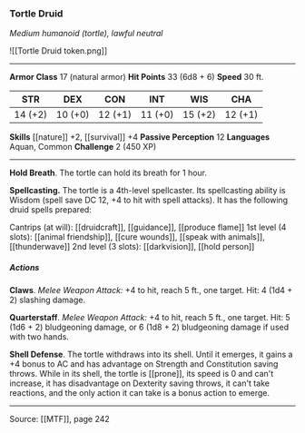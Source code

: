 ### Tortle Druid
_Medium humanoid (tortle), lawful neutral_

![[Tortle Druid token.png]]




---

**Armor Class** 17 (natural armor)
**Hit Points** 33 (6d8 + 6)
**Speed** 30 ft.

| STR     | DEX     | CON     | INT     | WIS     | CHA     |
|---------|---------|---------|---------|---------|---------|
| 14 (+2) | 10 (+0) | 12 (+1) | 11 (+0) | 15 (+2) | 12 (+1) |

**Skills** [[nature]] +2, [[survival]] +4
**Passive Perception** 12
**Languages** Aquan, Common
**Challenge** 2 (450 XP)

---

**Hold Breath**. The tortle can hold its breath for 1 hour.

**Spellcasting.** The tortle is a 4th-level spellcaster. Its spellcasting ability is Wisdom (spell save DC 12, +4 to hit with spell attacks). It has the following druid spells prepared:

Cantrips (at will): [[druidcraft]], [[guidance]], [[produce flame]]
1st level (4 slots): [[animal friendship]], [[cure wounds]], [[speak with animals]], [[thunderwave]]
2nd level (3 slots): [[darkvision]], [[hold person]]

##### Actions
**Claws**. _Melee Weapon Attack:_ +4 to hit, reach 5 ft., one target. Hit: 4 (1d4 + 2) slashing damage.

**Quarterstaff**. _Melee Weapon Attack:_ +4 to hit, reach 5 ft., one target. Hit: 5 (1d6 + 2) bludgeoning damage, or 6 (1d8 + 2) bludgeoning damage if used with two hands.

**Shell Defense**. The tortle withdraws into its shell. Until it emerges, it gains a +4 bonus to AC and has advantage on Strength and Constitution saving throws. While in its shell, the tortle is [[prone]], its speed is 0 and can't increase, it has disadvantage on Dexterity saving throws, it can't take reactions, and the only action it can take is a bonus action to emerge.


---

Source: [[MTF]], page 242
